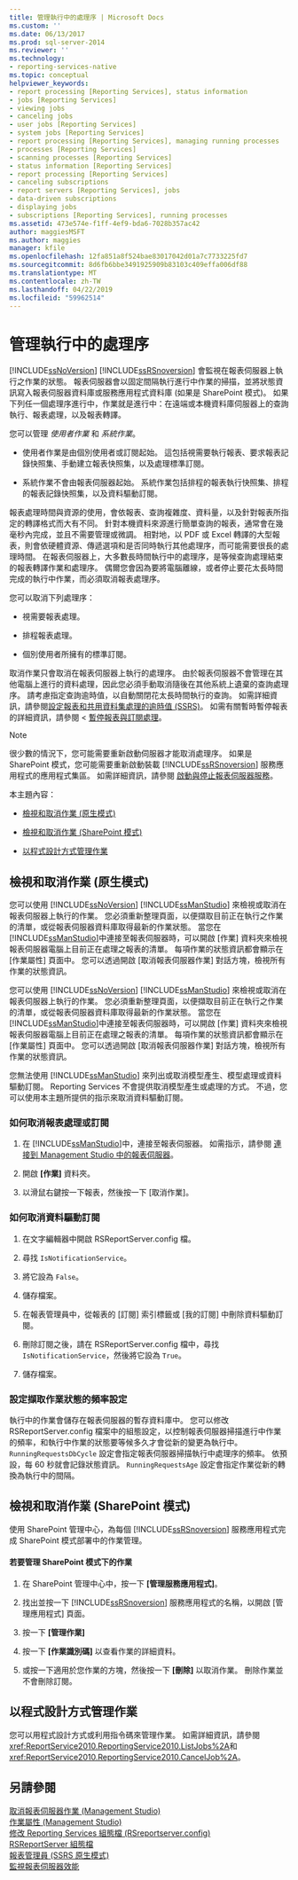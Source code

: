 ```yaml
---
title: 管理執行中的處理序 | Microsoft Docs
ms.custom: ''
ms.date: 06/13/2017
ms.prod: sql-server-2014
ms.reviewer: ''
ms.technology:
- reporting-services-native
ms.topic: conceptual
helpviewer_keywords:
- report processing [Reporting Services], status information
- jobs [Reporting Services]
- viewing jobs
- canceling jobs
- user jobs [Reporting Services]
- system jobs [Reporting Services]
- report processing [Reporting Services], managing running processes
- processes [Reporting Services]
- scanning processes [Reporting Services]
- status information [Reporting Services]
- report processing [Reporting Services]
- canceling subscriptions
- report servers [Reporting Services], jobs
- data-driven subscriptions
- displaying jobs
- subscriptions [Reporting Services], running processes
ms.assetid: 473e574e-f1ff-4ef9-bda6-7028b357ac42
author: maggiesMSFT
ms.author: maggies
manager: kfile
ms.openlocfilehash: 12fa851a8f524bae83017042d01a7c7733225fd7
ms.sourcegitcommit: 8d6fb6bbe3491925909b83103c409effa006df88
ms.translationtype: MT
ms.contentlocale: zh-TW
ms.lasthandoff: 04/22/2019
ms.locfileid: "59962514"
---
```

# <a name="manage-a-running-process"></a>管理執行中的處理序
  [!INCLUDE[ssNoVersion](../../includes/ssnoversion-md.md)] [!INCLUDE[ssRSnoversion](../../includes/ssrsnoversion-md.md)] 會監視在報表伺服器上執行之作業的狀態。 報表伺服器會以固定間隔執行進行中作業的掃描，並將狀態資訊寫入報表伺服器資料庫或服務應用程式資料庫 (如果是 SharePoint 模式)。 如果下列任一個處理序進行中，作業就是進行中：在遠端或本機資料庫伺服器上的查詢執行、報表處理，以及報表轉譯。  
  
 您可以管理 *使用者作業* 和 *系統作業*。  
  
-   使用者作業是由個別使用者或訂閱起始。 這包括視需要執行報表、要求報表記錄快照集、手動建立報表快照集，以及處理標準訂閱。  
  
-   系統作業不會由報表伺服器起始。 系統作業包括排程的報表執行快照集、排程的報表記錄快照集，以及資料驅動訂閱。  
  
 報表處理時間與資源的使用，會依報表、查詢複雜度、資料量，以及針對報表所指定的轉譯格式而大有不同。 針對本機資料來源進行簡單查詢的報表，通常會在幾毫秒內完成，並且不需要管理或微調。 相對地，以 PDF 或 Excel 轉譯的大型報表，則會依硬體資源、傳遞選項和是否同時執行其他處理序，而可能需要很長的處理時間。 在報表伺服器上，大多數長時間執行中的處理序，是等候查詢處理結束的報表轉譯作業和處理序。 偶爾您會因為要將電腦離線，或者停止要花太長時間完成的執行中作業，而必須取消報表處理序。  
  
 您可以取消下列處理序：  
  
-   視需要報表處理。  
  
-   排程報表處理。  
  
-   個別使用者所擁有的標準訂閱。  
  
 取消作業只會取消在報表伺服器上執行的處理序。 由於報表伺服器不會管理在其他電腦上進行的資料處理，因此您必須手動取消隨後在其他系統上遺棄的查詢處理序。 請考慮指定查詢逾時值，以自動關閉花太長時間執行的查詢。 如需詳細資訊，請參閱[設定報表和共用資料集處理的逾時值 &#40;SSRS&#41;](../report-server/setting-time-out-values-for-report-and-shared-dataset-processing-ssrs.md)。 如需有關暫時暫停報表的詳細資訊，請參閱 <<c0> [ 暫停報表與訂閱處理](disable-or-pause-report-and-subscription-processing.md)。  
  
> [!NOTE]  
>  很少數的情況下，您可能需要重新啟動伺服器才能取消處理序。 如果是 SharePoint 模式，您可能需要重新啟動裝載 [!INCLUDE[ssRSnoversion](../../includes/ssrsnoversion-md.md)] 服務應用程式的應用程式集區。 如需詳細資訊，請參閱 [啟動與停止報表伺服器服務](../report-server/start-and-stop-the-report-server-service.md)。  
  
 本主題內容：  
  
-   [檢視和取消作業 (原生模式)](#bkmk_native)  
  
-   [檢視和取消作業 (SharePoint 模式)](#bkmk_sharepoint)  
  
-   [以程式設計方式管理作業](#bkmk_programmatically)  
  
##  <a name="bkmk_native"></a> 檢視和取消作業 (原生模式)  
 您可以使用 [!INCLUDE[ssNoVersion](../../includes/ssnoversion-md.md)] [!INCLUDE[ssManStudio](../../includes/ssmanstudio-md.md)] 來檢視或取消在報表伺服器上執行的作業。 您必須重新整理頁面，以便擷取目前正在執行之作業的清單，或從報表伺服器資料庫取得最新的作業狀態。 當您在 [!INCLUDE[ssManStudio](../../includes/ssmanstudio-md.md)]中連接至報表伺服器時，可以開啟 [作業] 資料夾來檢視報表伺服器電腦上目前正在處理之報表的清單。 每項作業的狀態資訊都會顯示在 [作業屬性] 頁面中。 您可以透過開啟 [取消報表伺服器作業] 對話方塊，檢視所有作業的狀態資訊。  
  
 您可以使用 [!INCLUDE[ssNoVersion](../../includes/ssnoversion-md.md)] [!INCLUDE[ssManStudio](../../includes/ssmanstudio-md.md)] 來檢視或取消在報表伺服器上執行的作業。 您必須重新整理頁面，以便擷取目前正在執行之作業的清單，或從報表伺服器資料庫取得最新的作業狀態。 當您在 [!INCLUDE[ssManStudio](../../includes/ssmanstudio-md.md)]中連接至報表伺服器時，可以開啟 [作業] 資料夾來檢視報表伺服器電腦上目前正在處理之報表的清單。 每項作業的狀態資訊都會顯示在 [作業屬性] 頁面中。 您可以透過開啟 [取消報表伺服器作業] 對話方塊，檢視所有作業的狀態資訊。  
  
 您無法使用 [!INCLUDE[ssManStudio](../../includes/ssmanstudio-md.md)] 來列出或取消模型產生、模型處理或資料驅動訂閱。 Reporting Services 不會提供取消模型產生或處理的方式。 不過，您可以使用本主題所提供的指示來取消資料驅動訂閱。  
  
### <a name="how-to-cancel-report-processing-or-subscription"></a>如何取消報表處理或訂閱  
  
1.  在 [!INCLUDE[ssManStudio](../../includes/ssmanstudio-md.md)]中，連接至報表伺服器。 如需指示，請參閱 [連接到 Management Studio 中的報表伺服器](../tools/connect-to-a-report-server-in-management-studio.md)。  
  
2.  開啟 **[作業]** 資料夾。  
  
3.  以滑鼠右鍵按一下報表，然後按一下 [取消作業]。  
  
### <a name="how-to-cancel-a-data-driven-subscription"></a>如何取消資料驅動訂閱  
  
1.  在文字編輯器中開啟 RSReportServer.config 檔。  
  
2.  尋找 `IsNotificationService`。  
  
3.  將它設為 `False`。  
  
4.  儲存檔案。  
  
5.  在報表管理員中，從報表的 [訂閱] 索引標籤或 [我的訂閱] 中刪除資料驅動訂閱。  
  
6.  刪除訂閱之後，請在 RSReportServer.config 檔中，尋找 `IsNotificationService`，然後將它設為 `True`。  
  
7.  儲存檔案。  
  
### <a name="configuring-frequency-settings-for-retrieving-job-status"></a>設定擷取作業狀態的頻率設定  
 執行中的作業會儲存在報表伺服器的暫存資料庫中。 您可以修改 RSReportServer.config 檔案中的組態設定，以控制報表伺服器掃描進行中作業的頻率，和執行中作業的狀態要等候多久才會從新的變更為執行中。 `RunningRequestsDbCycle` 設定會指定報表伺服器掃描執行中處理序的頻率。 依預設，每 60 秒就會記錄狀態資訊。 `RunningRequestsAge` 設定會指定作業從新的轉換為執行中的間隔。  
  
##  <a name="bkmk_sharepoint"></a> 檢視和取消作業 (SharePoint 模式)  
 使用 SharePoint 管理中心，為每個 [!INCLUDE[ssRSnoversion](../../includes/ssrsnoversion-md.md)] 服務應用程式完成 SharePoint 模式部署中的作業管理。  
  
#### <a name="to-manage-jobs-in-sharepoint-mode"></a>若要管理 SharePoint 模式下的作業  
  
1.  在 SharePoint 管理中心中，按一下 **[管理服務應用程式]**。  
  
2.  找出並按一下 [!INCLUDE[ssRSnoversion](../../includes/ssrsnoversion-md.md)] 服務應用程式的名稱，以開啟 [管理應用程式] 頁面。  
  
3.  按一下 **[管理作業]**  
  
4.  按一下 **[作業識別碼]** 以查看作業的詳細資料。  
  
5.  或按一下適用於您作業的方塊，然後按一下 **[刪除]** 以取消作業。 刪除作業並不會刪除訂閱。  
  
##  <a name="bkmk_programmatically"></a> 以程式設計方式管理作業  
 您可以用程式設計方式或利用指令碼來管理作業。 如需詳細資訊，請參閱 <xref:ReportService2010.ReportingService2010.ListJobs%2A>和 <xref:ReportService2010.ReportingService2010.CancelJob%2A>。  
  
## <a name="see-also"></a>另請參閱  
 [取消報表伺服器作業 &#40;Management Studio&#41;](../tools/cancel-report-server-jobs-management-studio.md)   
 [作業屬性 &#40;Management Studio&#41;](../tools/job-properties-management-studio.md)   
 [修改 Reporting Services 組態檔 &#40;RSreportserver.config&#41;](../report-server/modify-a-reporting-services-configuration-file-rsreportserver-config.md)   
 [RSReportServer 組態檔](../report-server/rsreportserver-config-configuration-file.md)   
 [報表管理員 &#40;SSRS 原生模式&#41;](../report-manager-ssrs-native-mode.md)   
 [監視報表伺服器效能](../report-server/monitoring-report-server-performance.md)  
  
  
